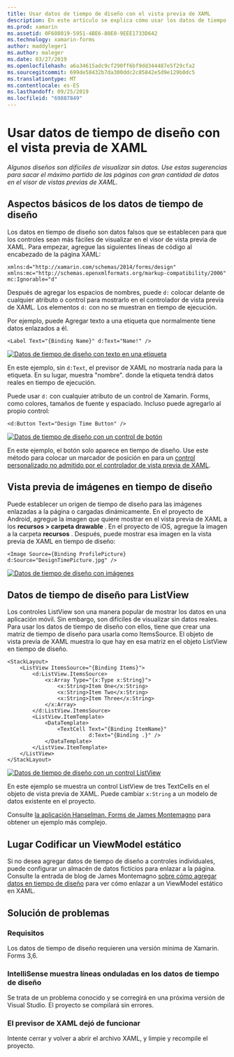 ```yaml
---
title: Usar datos de tiempo de diseño con el vista previa de XAML
description: En este artículo se explica cómo usar los datos de tiempo de diseño para mostrar los diseños con gran cantidad de datos en el visor de vista previa de XAML sin ejecutar la aplicación.
ms.prod: xamarin
ms.assetid: 0F608019-5951-4BE6-80E0-9EEE1733D642
ms.technology: xamarin-forms
author: maddyleger1
ms.author: maleger
ms.date: 03/27/2019
ms.openlocfilehash: a6a34615adc9cf290ff6bf9dd344487e5f29cfa2
ms.sourcegitcommit: 699de58432b7da300ddc2c85842e5d9e129b0dc5
ms.translationtype: MT
ms.contentlocale: es-ES
ms.lasthandoff: 09/25/2019
ms.locfileid: "69887849"
---
```

# <a name="use-design-time-data-with-the-xaml-previewer"></a>Usar datos de tiempo de diseño con el vista previa de XAML

_Algunos diseños son difíciles de visualizar sin datos. Use estas sugerencias para sacar el máximo partido de las páginas con gran cantidad de datos en el visor de vistas previas de XAML._

## <a name="design-time-data-basics"></a>Aspectos básicos de los datos de tiempo de diseño

Los datos en tiempo de diseño son datos falsos que se establecen para que los controles sean más fáciles de visualizar en el visor de vista previa de XAML. Para empezar, agregue las siguientes líneas de código al encabezado de la página XAML:

```xaml
xmlns:d="http://xamarin.com/schemas/2014/forms/design"
xmlns:mc="http://schemas.openxmlformats.org/markup-compatibility/2006"
mc:Ignorable="d"
```

Después de agregar los espacios de nombres, puede `d:` colocar delante de cualquier atributo o control para mostrarlo en el controlador de vista previa de XAML. Los elementos `d:` con no se muestran en tiempo de ejecución.

Por ejemplo, puede Agregar texto a una etiqueta que normalmente tiene datos enlazados a él.

```xaml
<Label Text="{Binding Name}" d:Text="Name!" />
```

[![Datos de tiempo de diseño con texto en una etiqueta](xaml-previewer-images/designtimedata-label-sm.png "Datos de tiempo de diseño con texto como etiqueta")](xaml-previewer-images/designtimedata-label-lg.png#lightbox)

En este ejemplo, sin `d:Text`, el previsor de XAML no mostraría nada para la etiqueta. En su lugar, muestra "nombre". donde la etiqueta tendrá datos reales en tiempo de ejecución.

Puede usar `d:` con cualquier atributo de un control de Xamarin. Forms, como colores, tamaños de fuente y espaciado. Incluso puede agregarlo al propio control:

```xaml
<d:Button Text="Design Time Button" />
```

[![Datos de tiempo de diseño con un control de botón](xaml-previewer-images/designtimedata-controls-sm.png "Datos de tiempo de diseño con un control de botón")](xaml-previewer-images/designtimedata-controls-lg.png#lightbox)

En este ejemplo, el botón solo aparece en tiempo de diseño. Use este método para colocar un marcador de posición en para un [control personalizado no admitido por el controlador de vista previa de XAML](render-custom-controls.md).

## <a name="preview-images-at-design-time"></a>Vista previa de imágenes en tiempo de diseño

Puede establecer un origen de tiempo de diseño para las imágenes enlazadas a la página o cargadas dinámicamente. En el proyecto de Android, agregue la imagen que quiere mostrar en el vista previa de XAML a los **recursos > carpeta drawable** . En el proyecto de iOS, agregue la imagen a la carpeta **recursos** . Después, puede mostrar esa imagen en la vista previa de XAML en tiempo de diseño:

```xaml
<Image Source={Binding ProfilePicture} d:Source="DesignTimePicture.jpg" />
```

[![Datos de tiempo de diseño con imágenes](xaml-previewer-images/designtimedata-image-sm.png "Datos de tiempo de diseño con iamges")](xaml-previewer-images/designtimedata-image-lg.png#lightbox)

## <a name="design-time-data-for-listviews"></a>Datos de tiempo de diseño para ListView

Los controles ListView son una manera popular de mostrar los datos en una aplicación móvil. Sin embargo, son difíciles de visualizar sin datos reales. Para usar los datos de tiempo de diseño con ellos, tiene que crear una matriz de tiempo de diseño para usarla como ItemsSource. El objeto de vista previa de XAML muestra lo que hay en esa matriz en el objeto ListView en tiempo de diseño.

```xaml
<StackLayout>
    <ListView ItemsSource="{Binding Items}">
        <d:ListView.ItemsSource>
            <x:Array Type="{x:Type x:String}">
                <x:String>Item One</x:String>
                <x:String>Item Two</x:String>
                <x:String>Item Three</x:String>
            </x:Array>
        </d:ListView.ItemsSource>
        <ListView.ItemTemplate>
            <DataTemplate>
                <TextCell Text="{Binding ItemName}"
                          d:Text="{Binding .}" />
            </DataTemplate>
        </ListView.ItemTemplate>
    </ListView>
</StackLayout>
```

[![Datos de tiempo de diseño con un control ListView](xaml-previewer-images/designtimedata-itemssource-sm.png "Datos de tiempo de diseño con un control ListView")](xaml-previewer-images/designtimedata-itemssource-lg.png#lightbox)

En este ejemplo se muestra un control ListView de tres TextCells en el objeto de vista previa de XAML. Puede cambiar `x:String` a un modelo de datos existente en el proyecto.

Consulte [la aplicación Hanselman. Forms de James Montemagno](https://github.com/jamesmontemagno/Hanselman.Forms/blob/vnext/src/Hanselman/Views/Podcasts/PodcastDetailsPage.xaml#L26-L47) para obtener un ejemplo más complejo.

## <a name="alternative-hardcode-a-static-viewmodel"></a>Lugar Codificar un ViewModel estático

Si no desea agregar datos de tiempo de diseño a controles individuales, puede configurar un almacén de datos ficticios para enlazar a la página. Consulte la entrada de blog de James Montemagno [sobre cómo agregar datos en tiempo de diseño](http://motzcod.es/post/143702671962/xamarinforms-xaml-previewer-design-time-data) para ver cómo enlazar a un ViewModel estático en XAML.

## <a name="troubleshooting"></a>Solución de problemas

### <a name="requirements"></a>Requisitos

Los datos de tiempo de diseño requieren una versión mínima de Xamarin. Forms 3,6.

### <a name="intellisense-shows-squiggly-lines-under-my-design-time-data"></a>IntelliSense muestra líneas onduladas en los datos de tiempo de diseño

Se trata de un problema conocido y se corregirá en una próxima versión de Visual Studio. El proyecto se compilará sin errores.

### <a name="the-xaml-previewer-stopped-working"></a>El previsor de XAML dejó de funcionar

Intente cerrar y volver a abrir el archivo XAML, y limpie y recompile el proyecto.
